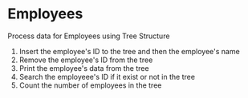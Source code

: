 # Employees
Process data for Employees using Tree Structure
1. Insert the employee's ID to the tree and then the employee's name
2. Remove the employee's ID from the tree
3. Print the employee's data from the tree
4. Search the employeee's ID if it exist or not in the tree
5. Count the number of employees in the tree
